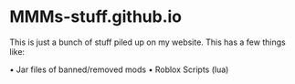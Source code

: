 # MMMs-stuff.github.io

This is just a bunch of stuff piled up on my website.
This has a few things like:

• Jar files of banned/removed mods
• Roblox Scripts (lua)
